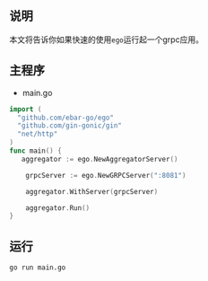 ## 说明
本文将告诉你如果快速的使用`ego`运行起一个grpc应用。

## 主程序
- main.go
```go
import (
  "github.com/ebar-go/ego"
  "github.com/gin-gonic/gin"
  "net/http"
)
func main() {
   aggregator := ego.NewAggregatorServer()

	grpcServer := ego.NewGRPCServer(":8081")

	aggregator.WithServer(grpcServer)

	aggregator.Run()
}
```

## 运行
```
go run main.go
```
